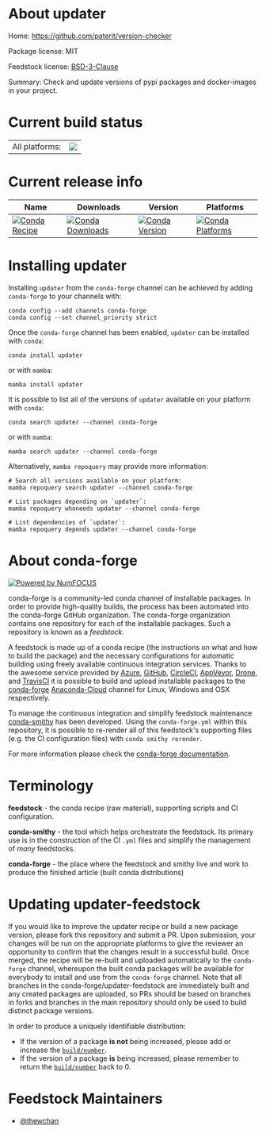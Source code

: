About updater
=============

Home: https://github.com/paterit/version-checker

Package license: MIT

Feedstock license: [BSD-3-Clause](https://github.com/conda-forge/updater-feedstock/blob/main/LICENSE.txt)

Summary: Check and update versions of pypi packages and docker-images in your project.

Current build status
====================


<table><tr><td>All platforms:</td>
    <td>
      <a href="https://dev.azure.com/conda-forge/feedstock-builds/_build/latest?definitionId=16546&branchName=main">
        <img src="https://dev.azure.com/conda-forge/feedstock-builds/_apis/build/status/updater-feedstock?branchName=main">
      </a>
    </td>
  </tr>
</table>

Current release info
====================

| Name | Downloads | Version | Platforms |
| --- | --- | --- | --- |
| [![Conda Recipe](https://img.shields.io/badge/recipe-updater-green.svg)](https://anaconda.org/conda-forge/updater) | [![Conda Downloads](https://img.shields.io/conda/dn/conda-forge/updater.svg)](https://anaconda.org/conda-forge/updater) | [![Conda Version](https://img.shields.io/conda/vn/conda-forge/updater.svg)](https://anaconda.org/conda-forge/updater) | [![Conda Platforms](https://img.shields.io/conda/pn/conda-forge/updater.svg)](https://anaconda.org/conda-forge/updater) |

Installing updater
==================

Installing `updater` from the `conda-forge` channel can be achieved by adding `conda-forge` to your channels with:

```
conda config --add channels conda-forge
conda config --set channel_priority strict
```

Once the `conda-forge` channel has been enabled, `updater` can be installed with `conda`:

```
conda install updater
```

or with `mamba`:

```
mamba install updater
```

It is possible to list all of the versions of `updater` available on your platform with `conda`:

```
conda search updater --channel conda-forge
```

or with `mamba`:

```
mamba search updater --channel conda-forge
```

Alternatively, `mamba repoquery` may provide more information:

```
# Search all versions available on your platform:
mamba repoquery search updater --channel conda-forge

# List packages depending on `updater`:
mamba repoquery whoneeds updater --channel conda-forge

# List dependencies of `updater`:
mamba repoquery depends updater --channel conda-forge
```


About conda-forge
=================

[![Powered by
NumFOCUS](https://img.shields.io/badge/powered%20by-NumFOCUS-orange.svg?style=flat&colorA=E1523D&colorB=007D8A)](https://numfocus.org)

conda-forge is a community-led conda channel of installable packages.
In order to provide high-quality builds, the process has been automated into the
conda-forge GitHub organization. The conda-forge organization contains one repository
for each of the installable packages. Such a repository is known as a *feedstock*.

A feedstock is made up of a conda recipe (the instructions on what and how to build
the package) and the necessary configurations for automatic building using freely
available continuous integration services. Thanks to the awesome service provided by
[Azure](https://azure.microsoft.com/en-us/services/devops/), [GitHub](https://github.com/),
[CircleCI](https://circleci.com/), [AppVeyor](https://www.appveyor.com/),
[Drone](https://cloud.drone.io/welcome), and [TravisCI](https://travis-ci.com/)
it is possible to build and upload installable packages to the
[conda-forge](https://anaconda.org/conda-forge) [Anaconda-Cloud](https://anaconda.org/)
channel for Linux, Windows and OSX respectively.

To manage the continuous integration and simplify feedstock maintenance
[conda-smithy](https://github.com/conda-forge/conda-smithy) has been developed.
Using the ``conda-forge.yml`` within this repository, it is possible to re-render all of
this feedstock's supporting files (e.g. the CI configuration files) with ``conda smithy rerender``.

For more information please check the [conda-forge documentation](https://conda-forge.org/docs/).

Terminology
===========

**feedstock** - the conda recipe (raw material), supporting scripts and CI configuration.

**conda-smithy** - the tool which helps orchestrate the feedstock.
                   Its primary use is in the construction of the CI ``.yml`` files
                   and simplify the management of *many* feedstocks.

**conda-forge** - the place where the feedstock and smithy live and work to
                  produce the finished article (built conda distributions)


Updating updater-feedstock
==========================

If you would like to improve the updater recipe or build a new
package version, please fork this repository and submit a PR. Upon submission,
your changes will be run on the appropriate platforms to give the reviewer an
opportunity to confirm that the changes result in a successful build. Once
merged, the recipe will be re-built and uploaded automatically to the
`conda-forge` channel, whereupon the built conda packages will be available for
everybody to install and use from the `conda-forge` channel.
Note that all branches in the conda-forge/updater-feedstock are
immediately built and any created packages are uploaded, so PRs should be based
on branches in forks and branches in the main repository should only be used to
build distinct package versions.

In order to produce a uniquely identifiable distribution:
 * If the version of a package **is not** being increased, please add or increase
   the [``build/number``](https://docs.conda.io/projects/conda-build/en/latest/resources/define-metadata.html#build-number-and-string).
 * If the version of a package **is** being increased, please remember to return
   the [``build/number``](https://docs.conda.io/projects/conda-build/en/latest/resources/define-metadata.html#build-number-and-string)
   back to 0.

Feedstock Maintainers
=====================

* [@thewchan](https://github.com/thewchan/)

